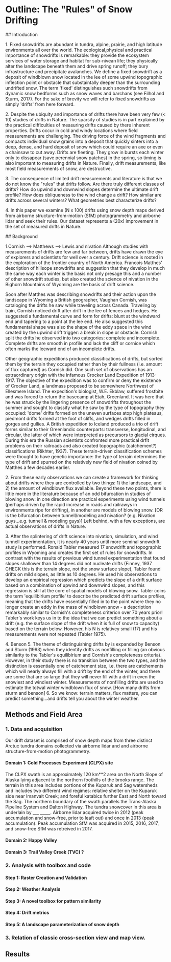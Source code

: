 # Outline: The "Rules" of Snow Drifting
<div>
## Introduction
  <p>1. Fixed snowdrifts are abundant in tundra, alpine, prairie, and high latitude environments all over the world. The ecological,physical and practical importance of snowdrifts is remarkable: they provide the ecosystem services of water storage and habitat for sub-nivean life; they physically alter the landscape beneath them and drive spring runoff; they bury infrastructure and precipitate avalanches. We define a fixed snowdrift as a deposit of windblown snow located in the lee of some upwind topographic inflection point or obstacle that substaintally deeper than the surrounding undrifted snow. The term 'fixed' distinguishes such snowdrifts from dynamic snow bedforms such as snow waves and barchans (see Filhol and Sturm, 2017). For the sake of brevity we will refer to fixed snowdrifts as simply 'drifts' from here forward.</p>
  <p>2. Despite the ubiquity and importance of drifts there have been very few (< 10) studies of drifts in Nature. The sparsity of studies is in part explained by the practical difficulties of measuring drifts caused by there inherent properties. Drifts occur in cold and windy locations where field measurements are challenging. The driving force of the wind fragments and compacts individual snow grains into a deposit that quickly sinters into a deep, dense, and hard deposit of snow which could require an axe or even a chainsaw to cut away. Drifts are fleeting. They grow in bursts each winter only to dissapear (save perennial snow patches) in the spring, so timing is also important to measuring drifts in Nature. Finally, drift measurements, like most field measurements of snow, are destructive.</p>
  <p>3. The consequence of limited drift measurements and literature is that we do not know the "rules" that drifts follow. Are there truly different classes of drifts? How do upwind and downwind slopes determine the ultimate drift profile? How does obliqueness to the wind change a drift? How similar are drifts across several winters? What geometries best characterize drifts?</p>
  <p>4. In this paper we examine (N x 100) drifts using snow depth maps derived from airborne structure-from-motion (SfM) photogrammetry and  airborne lidar and seek their rules. Our dataset represents a (20x) improvement in the set of measured drifts in Nature.</p>
</div>
<div>
## Background
<p>  1.Cornish --> Matthews --> Lewis and nivation
   Although studies with measurements of drifts are few and far between, drifts have drawn the eye of explorers and scientists for well over a century. Drift science is rooted in the exploration of the frontier country of North America. Francois Matthes' description of hillsope snowdrifts and suggestion that they develop in much the same way each winter is the basis not only presage this and a number of other snowdrift studies, but also created the science of nivation in the Bighorn Mountains of Wyoming are the basis of drift science.</p>
   <p>Soon after Matthes was describing snowdrifts and their action upon the landscape in Wyoming a British geographer, Vaughan Cornish, was cataloging the drifts he saw while traveling across Canada. Traveling by train, Cornish noticed drift after drift in the lee of fences and hedges. He suggested a fundamental curve and form for drifts: blunt at the windward end and tapering to a point at the lee end. He also suggested this fundamental shape was also the shape of the eddy space in the wind created by the upwind drift trigger: a break in slope or obstacle. Cornish split the drifts he observed into two categories: complete and incomplete. Complete drifts are smooth in profile and lack the cliff or cornice which often marks the leeward end of an incomplete drifts.</p>
   <p>Other geographic expeditions produced classifications of drifts, but sorted them by the terrain they occupied rather than by their fullness (i.e. amount of flux captured) as Cornish did. One such set of observations has an extraordinary origin with the infamous Crocker Land Expedition of 1913-1917. The objective of the expedition was to confirm or deny the existence of Crocker Land, a landmass proposed to be somewhere Northwest of Ellesmere Island. The expedition's biologist, W.E. Ekblaw, suffered frostbite and was forced to return the basecamp at Etah, Greenland. It was here that he was struck by the lingering presence of snowdrifts throughout the summer and sought to classify what he saw by the type of topography they occupied: 'dome' drifts formed on the uneven surfaces atop high plateaus, piedmont drifts formed at the foot of cliffs, and wedges drifts filled in gorges and gullies. A British expedition to Iceland produced a trio of drift forms similar to their Greenlandic counterparts: transverse, longitudinal, and circular, the latter of which were interpreted as precursors to glacial cirques. During this era the Russian scientists confronted more practical drfit problems on their railroads and also created topographic (catchement?) classifications (Rikhter, 1937). These terrain-driven classification schemes were thought to have genetic importance: the type of terrain determines the type of drift and spurred on the relatively new field of nivation coined by Matthes a few decades earlier.</p>
   <p>2.  From these early observations we can create a framework for thinking about drifts where they are controlled by two things: 1) the landscape, and 2) the amount of windblown flux available. Beyond these two points, there is little more in the literature because of an odd bifurcation in studies of blowing snow: in one direction are practical experiments using wind tunnels (perhaps driven by the rapid increase in roads and railrawys in environments ripe for drifting), in another are models of blowing snow. [OR is the bifurcation between tunnell/modeling and nivation? (e.g. Nivation guys...e.g. tunnell & modeling guys)] Left behind, with a few exceptions, are actual observations of drifts in Nature.</p>
   <p>
   3. After the splintering of drift science into nivation, simulation, and wind tunnell experimentation, it is nearly 40 years until more seminal snowdrift study is performed. Ronald Tabler measured 17 snowdrift and topographic profiles in Wyoming and creates the first set of rules for snowdrifts. In contrast with the results of previous wind tunnel experimentation that found slopes shallower than 14 degrees did not nucleate drifts (Finney, 1937 CHECK this is the terrain slope, not the snow surface slope), Tabler found drifts on mild slopes, as little as 10 degrees. He used his observations to develop an empirical regression which predicts the slope of a drift surface based on a combination of upwind and downwind slopes, and this regression is still at the core of spatial models of blowing snow. Tabler coins the term 'equilibirium profile' to describe the predicted drift surface profiles, meaning that the drifts have essentially filled in to the point where they no longer create an eddy in the mass of windblown snow - a description remarkably similar to Cornish's completeness criterion over 70 years prior! Tabler's work keys us in to the idea that we can predict something about a drift (e.g. the surface slope of the drift when it is full of snow to capacity) based on the terrain below. However, his N is relativey small (17) and his measurements were not repeated (Tabler 1975).
   </p>
  4. Benson
  5. The theme of distinguishing drifts by is expanded by Benson and Sturm (1993) when they identify drifts as nonfilling or filling (an obvious similarity to the Tabler's equilibirium and Cornish's completeness criteria). However, in their study there is no transition between the two types, and the distinction is essentially one of catchement size, i.e. there are catchements which will nearly always fill with a drift by the end of the winter, and there are some that are so large that they will never fill with a drift in even the snowiest and windiest winter. Measurements of nonfilling drifts are used to estimate the totwal winter windblown flux of snow. [How many drifts from sturm and benson]
  6. So we know: terrain matters, flux matters, you can predict something...and drifts tell you about the winter weather.
</div>

## Methods and Field Area
  ### 1. Data and acquisition
  Our drift dataset is comprised of snow depth maps from three distinct Arctuc tundra domains collected via airborne lidar and and airborne structure-from-motion photogrammetry.
  #### Domain 1: Cold Processes Experiment (CLPX) site
  The CLPX swath is an approximately 120 km**2 area on the North Slope of Alaska lying adjacent to the northern foothills of the brooks range. The terrain in this area includes portions of the Kuparuk and Sag watersheds and includes two different wind regimes: relative shelter on the Kuparuk side near Imanvait Creek; and foreful katabics further East and North toward the Sag. The northern boundary of the swath parallels the Trans-Alaska Pipeline System and Dalton Highway. The tundra snowcover in this area is underlain by ___ _____. Airborne lidar acquired twice in 2012 (peak accumulation and snow-free, prior to leaft out) and once in 2013 (peak accumulation). Peak accumulation SfM was acquired in 2015, 2016, 2017, and snow-free SfM was retreived in 2017.
  #### Domain 2: Happy Valley
  #### Domain 3: Trail Valley Creek (TVC) ?
  ### 2. Analysis with toolbox and code
  #### Step 1: Raster Creation and Validation
  #### Step 2: Weather Analysis
  #### Step 3: A novel toolbox for pattern similarity
  #### Step 4: Drift metrics
  #### Step 5: A landscape parameterization of snow depth
  ### 3. Relation of classic cross-section view and map view.

  ## Results

  ## 
